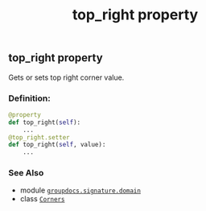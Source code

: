 ﻿---
title: top_right property
second_title: GroupDocs.Signature for Python via .NET API References
description: 
type: docs
url: /python-net/groupdocs.signature.domain/corners/top_right/
is_root: false
weight: 90
---

## top_right property


Gets or sets top right corner value.
### Definition:
```python
@property
def top_right(self):
    ...
@top_right.setter
def top_right(self, value):
    ...
```

### See Also
* module [`groupdocs.signature.domain`](../../)
* class [`Corners`](/signature/python-net/groupdocs.signature.domain/corners)

